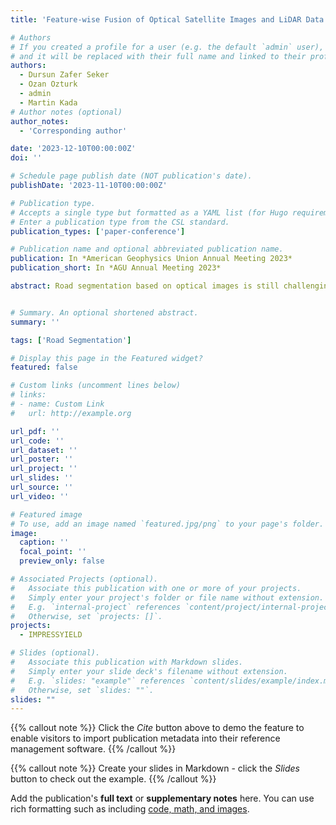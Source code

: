 ```yaml
---
title: 'Feature-wise Fusion of Optical Satellite Images and LiDAR Data: Pathway to Enhance Road Segmentation'

# Authors
# If you created a profile for a user (e.g. the default `admin` user), write the username (folder name) here
# and it will be replaced with their full name and linked to their profile.
authors:
  - Dursun Zafer Seker
  - Ozan Ozturk
  - admin
  - Martin Kada
# Author notes (optional)
author_notes:
  - 'Corresponding author'

date: '2023-12-10T00:00:00Z'
doi: ''

# Schedule page publish date (NOT publication's date).
publishDate: '2023-11-10T00:00:00Z'

# Publication type.
# Accepts a single type but formatted as a YAML list (for Hugo requirements).
# Enter a publication type from the CSL standard.
publication_types: ['paper-conference']

# Publication name and optional abbreviated publication name.
publication: In *American Geophysics Union Annual Meeting 2023*
publication_short: In *AGU Annual Meeting 2023*

abstract: Road segmentation based on optical images is still challenging due to the caused by occlusion, object blockage, and shadows. To address these challenges, integrating LiDAR data, which provides valuable geometric relationships for extracting road information, comes to the forefront as an optimal solution. The fusion of 2D and 3D information from optical images and LiDAR provide potential advantages for road segmentation, especially in cases where optical satellite images lack comprehensive road information. In this study, we present a novel approach to enhance the road segmentation performance of a deep learning model. The method involves the fusion of high-resolution optical satellite images and LiDAR point clouds through a feature-wise strategy. The satellite images were generated via Static Map API of Google Maps platform using python-based tool. As the LiDAR point cloud, airborne LiDAR data collected by U.S. Geological Survey over Florida, USA, were used. We calculated eigenvalue-based and geometric 3D property-based features from the LiDAR data and combined them with the optical satellite images to train an end-to-end deep residual U-Net architecture. The combined feature set was used for training the deep residual U-Net model with different sizes of ResNet backbones, hence the consistency of the proposed approach was tested in varying architectural structure of U-Net model. The proposed strategy involves concatenating the high-level features generated from the optical images through U-Net architecture together with the LiDAR-based features before the final convolution layer of the model. The results demonstrated that the fusion strategy significantly improved the prediction capacity of the U-Net models regardless of which ResNet backbone was adopted. By combining optical images and LiDAR point cloud data, the deep learning model achieved improved prediction performance and ensured the accurate representation of road geometry in areas where the road pixels are blocked by tree cover and shadows of the objects in scenery. Obtained results demonstrate the potential of the fusion strategy and the benefit of combining data from various sources in developing more reliable road segmentation models that can accurately detect road pixels even in challenging areas.


# Summary. An optional shortened abstract.
summary: ''

tags: ['Road Segmentation']

# Display this page in the Featured widget?
featured: false

# Custom links (uncomment lines below)
# links:
# - name: Custom Link
#   url: http://example.org

url_pdf: ''
url_code: ''
url_dataset: ''
url_poster: ''
url_project: ''
url_slides: ''
url_source: ''
url_video: ''

# Featured image
# To use, add an image named `featured.jpg/png` to your page's folder.
image:
  caption: ''
  focal_point: ''
  preview_only: false

# Associated Projects (optional).
#   Associate this publication with one or more of your projects.
#   Simply enter your project's folder or file name without extension.
#   E.g. `internal-project` references `content/project/internal-project/index.md`.
#   Otherwise, set `projects: []`.
projects:
  - IMPRESSYIELD

# Slides (optional).
#   Associate this publication with Markdown slides.
#   Simply enter your slide deck's filename without extension.
#   E.g. `slides: "example"` references `content/slides/example/index.md`.
#   Otherwise, set `slides: ""`.
slides: ""
---
```


{{% callout note %}}
Click the _Cite_ button above to demo the feature to enable visitors to import publication metadata into their reference management software.
{{% /callout %}}

{{% callout note %}}
Create your slides in Markdown - click the _Slides_ button to check out the example.
{{% /callout %}}

Add the publication's **full text** or **supplementary notes** here. You can use rich formatting such as including [code, math, and images](https://docs.hugoblox.com/content/writing-markdown-latex/).
